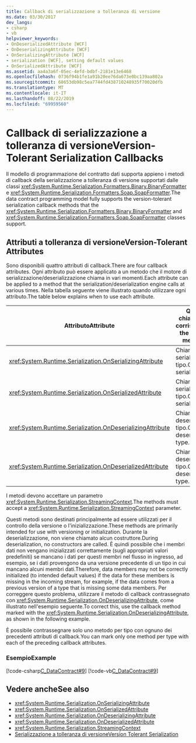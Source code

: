 ```yaml
---
title: Callback di serializzazione a tolleranza di versione
ms.date: 03/30/2017
dev_langs:
- csharp
- vb
helpviewer_keywords:
- OnDeserializedAttribute [WCF]
- OnDeserializingAttribute [WCF]
- OnSerializingAttribute [WCF]
- serialization [WCF], setting default values
- OnSerializedAttribute [WCF]
ms.assetid: aa4a3a6f-05ec-4efd-bdbf-2181e13e6468
ms.openlocfilehash: 0736f94b1fe1a91b20ee76da673e0bc139aa802a
ms.sourcegitcommit: 68653db98c5ea7744fd438710248935f70020dfb
ms.translationtype: MT
ms.contentlocale: it-IT
ms.lasthandoff: 08/22/2019
ms.locfileid: "69959560"
---
```

# <a name="version-tolerant-serialization-callbacks"></a><span data-ttu-id="cd2b3-102">Callback di serializzazione a tolleranza di versione</span><span class="sxs-lookup"><span data-stu-id="cd2b3-102">Version-Tolerant Serialization Callbacks</span></span>
<span data-ttu-id="cd2b3-103">Il modello di programmazione del contratto dati supporta appieno i metodi di callback della serializzazione a tolleranza di versione supportati dalle classi <xref:System.Runtime.Serialization.Formatters.Binary.BinaryFormatter> e <xref:System.Runtime.Serialization.Formatters.Soap.SoapFormatter>.</span><span class="sxs-lookup"><span data-stu-id="cd2b3-103">The data contract programming model fully supports the version-tolerant serialization callback methods that the <xref:System.Runtime.Serialization.Formatters.Binary.BinaryFormatter> and <xref:System.Runtime.Serialization.Formatters.Soap.SoapFormatter> classes support.</span></span>  
  
## <a name="version-tolerant-attributes"></a><span data-ttu-id="cd2b3-104">Attributi a tolleranza di versione</span><span class="sxs-lookup"><span data-stu-id="cd2b3-104">Version-Tolerant Attributes</span></span>  
 <span data-ttu-id="cd2b3-105">Sono disponibili quattro attributi di callback.</span><span class="sxs-lookup"><span data-stu-id="cd2b3-105">There are four callback attributes.</span></span> <span data-ttu-id="cd2b3-106">Ogni attributo può essere applicato a un metodo che il motore di serializzazione/deserializzazione chiama in vari momenti.</span><span class="sxs-lookup"><span data-stu-id="cd2b3-106">Each attribute can be applied to a method that the serialization/deserialization engine calls at various times.</span></span> <span data-ttu-id="cd2b3-107">Nella tabella seguente viene illustrato quando utilizzare ogni attributo.</span><span class="sxs-lookup"><span data-stu-id="cd2b3-107">The table below explains when to use each attribute.</span></span>  
  
|<span data-ttu-id="cd2b3-108">Attributo</span><span class="sxs-lookup"><span data-stu-id="cd2b3-108">Attribute</span></span>|<span data-ttu-id="cd2b3-109">Quando viene chiamato il metodo corrispondente</span><span class="sxs-lookup"><span data-stu-id="cd2b3-109">When the corresponding method is called</span></span>|  
|---------------|---------------------------------------------|  
|<xref:System.Runtime.Serialization.OnSerializingAttribute>|<span data-ttu-id="cd2b3-110">Chiamato prima di serializzare il tipo.</span><span class="sxs-lookup"><span data-stu-id="cd2b3-110">Called before serializing the type.</span></span>|  
|<xref:System.Runtime.Serialization.OnSerializedAttribute>|<span data-ttu-id="cd2b3-111">Chiamato dopo aver serializzato il tipo.</span><span class="sxs-lookup"><span data-stu-id="cd2b3-111">Called after serializing the type.</span></span>|  
|<xref:System.Runtime.Serialization.OnDeserializingAttribute>|<span data-ttu-id="cd2b3-112">Chiamato prima di deserializzare il tipo.</span><span class="sxs-lookup"><span data-stu-id="cd2b3-112">Called before deserializing the type.</span></span>|  
|<xref:System.Runtime.Serialization.OnDeserializedAttribute>|<span data-ttu-id="cd2b3-113">Chiamato dopo aver deserializzato il tipo.</span><span class="sxs-lookup"><span data-stu-id="cd2b3-113">Called after deserializing the type.</span></span>|  
  
 <span data-ttu-id="cd2b3-114">I metodi devono accettare un parametro <xref:System.Runtime.Serialization.StreamingContext>.</span><span class="sxs-lookup"><span data-stu-id="cd2b3-114">The methods must accept a <xref:System.Runtime.Serialization.StreamingContext> parameter.</span></span>  
  
 <span data-ttu-id="cd2b3-115">Questi metodi sono destinati principalmente ad essere utilizzati per il controllo della versione o l'inizializzazione.</span><span class="sxs-lookup"><span data-stu-id="cd2b3-115">These methods are primarily intended for use with versioning or initialization.</span></span> <span data-ttu-id="cd2b3-116">Durante la deserializzazione, non viene chiamato alcun costruttore.</span><span class="sxs-lookup"><span data-stu-id="cd2b3-116">During deserialization, no constructors are called.</span></span> <span data-ttu-id="cd2b3-117">È quindi possibile che i membri dati non vengano inizializzati correttamente (sugli appropriati valori predefiniti) se mancano i dati per questi membri nel flusso in ingresso, ad esempio, se i dati provengono da una versione precedente di un tipo in cui mancano alcuni membri dati.</span><span class="sxs-lookup"><span data-stu-id="cd2b3-117">Therefore, data members may not be correctly initialized (to intended default values) if the data for these members is missing in the incoming stream, for example, if the data comes from a previous version of a type that is missing some data members.</span></span> <span data-ttu-id="cd2b3-118">Per correggere questo problema, utilizzare il metodo di callback contrassegnato con <xref:System.Runtime.Serialization.OnDeserializingAttribute>, come illustrato nell'esempio seguente.</span><span class="sxs-lookup"><span data-stu-id="cd2b3-118">To correct this, use the callback method marked with the <xref:System.Runtime.Serialization.OnDeserializingAttribute>, as shown in the following example.</span></span>  
  
 <span data-ttu-id="cd2b3-119">È possibile contrassegnare solo uno metodo per tipo con ognuno dei precedenti attributi di callback.</span><span class="sxs-lookup"><span data-stu-id="cd2b3-119">You can mark only one method per type with each of the preceding callback attributes.</span></span>  
  
### <a name="example"></a><span data-ttu-id="cd2b3-120">Esempio</span><span class="sxs-lookup"><span data-stu-id="cd2b3-120">Example</span></span>  
 [!code-csharp[C_DataContract#9](../../../../samples/snippets/csharp/VS_Snippets_CFX/c_datacontract/cs/source.cs#9)]
 [!code-vb[C_DataContract#9](../../../../samples/snippets/visualbasic/VS_Snippets_CFX/c_datacontract/vb/source.vb#9)]  
  
## <a name="see-also"></a><span data-ttu-id="cd2b3-121">Vedere anche</span><span class="sxs-lookup"><span data-stu-id="cd2b3-121">See also</span></span>

- <xref:System.Runtime.Serialization.OnSerializingAttribute>
- <xref:System.Runtime.Serialization.OnSerializedAttribute>
- <xref:System.Runtime.Serialization.OnDeserializingAttribute>
- <xref:System.Runtime.Serialization.OnDeserializedAttribute>
- <xref:System.Runtime.Serialization.StreamingContext>
- [<span data-ttu-id="cd2b3-122">Serializzazione a tolleranza di versione</span><span class="sxs-lookup"><span data-stu-id="cd2b3-122">Version Tolerant Serialization</span></span>](../../../standard/serialization/version-tolerant-serialization.md)
